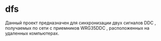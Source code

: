 # dfs
Данный проект предназначен для синхронизации двух сигналов DDC , получаемых по сети с приемников WRG35DDC ,
расположенных на удаленных компьютерах. 
 
